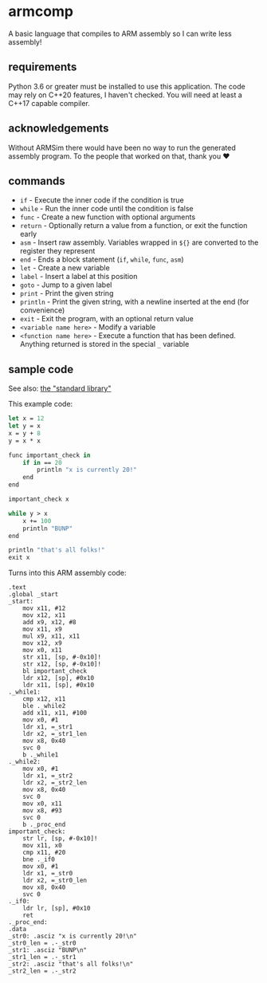 # armcomp
A basic language that compiles to ARM assembly so I can write less assembly!

## requirements
Python 3.6 or greater must be installed to use this application.
The code may rely on C++20 features, I haven't checked. You will need at least a C++17 capable compiler.

## acknowledgements
Without ARMSim there would have been no way to run the generated assembly program. To the people that worked on that, thank you ♥️

## commands
- `if` - Execute the inner code if the condition is true
- `while` - Run the inner code until the condition is false
- `func` - Create a new function with optional arguments
- `return` - Optionally return a value from a function, or exit the function early
- `asm` - Insert raw assembly. Variables wrapped in `${}` are converted to the register they represent
- `end` - Ends a block statement (`if`, `while`, `func`, `asm`)
- `let` - Create a new variable
- `label` - Insert a label at this position
- `goto` - Jump to a given label
- `print` - Print the given string
- `println` - Print the given string, with a newline inserted at the end (for convenience)
- `exit` - Exit the program, with an optional return value
- `<variable name here>` - Modify a variable
- `<function name here>` - Execute a function that has been defined. Anything returned is stored in the special `_` variable

## sample code
See also: [the "standard library"](https://github.com/craftablescience/armcomp/blob/main/src/prelude.hpp)

This example code:
```fs
let x = 12
let y = x
x = y + 8
y = x * x

func important_check in
    if in == 20
        println "x is currently 20!"
    end
end

important_check x

while y > x
    x += 100
    println "BUNP"
end

println "that's all folks!"
exit x
```
Turns into this ARM assembly code:
```arm
.text
.global _start
_start:
	mov x11, #12
	mov x12, x11
	add x9, x12, #8
	mov x11, x9
	mul x9, x11, x11
	mov x12, x9
	mov x0, x11
	str x11, [sp, #-0x10]!
	str x12, [sp, #-0x10]!
	bl important_check
	ldr x12, [sp], #0x10
	ldr x11, [sp], #0x10
._while1:
	cmp x12, x11
	ble ._while2
	add x11, x11, #100
	mov x0, #1
	ldr x1, =_str1
	ldr x2, =_str1_len
	mov x8, 0x40
	svc 0
	b ._while1
._while2:
	mov x0, #1
	ldr x1, =_str2
	ldr x2, =_str2_len
	mov x8, 0x40
	svc 0
	mov x0, x11
	mov x8, #93
	svc 0
	b ._proc_end
important_check:
	str lr, [sp, #-0x10]!
	mov x11, x0
	cmp x11, #20
	bne ._if0
	mov x0, #1
	ldr x1, =_str0
	ldr x2, =_str0_len
	mov x8, 0x40
	svc 0
._if0:
	ldr lr, [sp], #0x10
	ret
._proc_end:
.data
_str0: .asciz "x is currently 20!\n"
_str0_len = .-_str0
_str1: .asciz "BUNP\n"
_str1_len = .-_str1
_str2: .asciz "that's all folks!\n"
_str2_len = .-_str2
```
